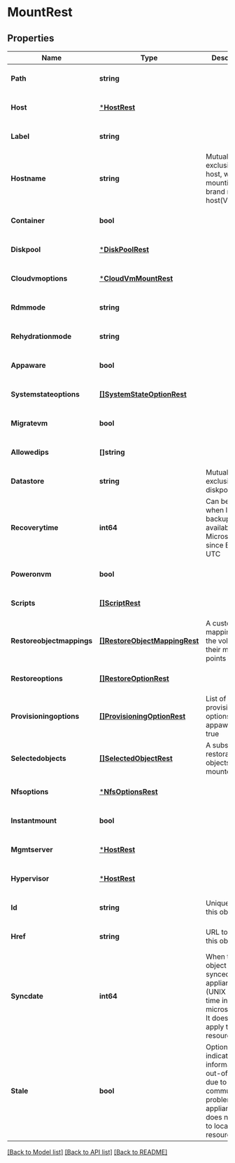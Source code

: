 # MountRest

## Properties
Name | Type | Description | Notes
------------ | ------------- | ------------- | -------------
**Path** | **string** |  | [optional] [default to null]
**Host** | [***HostRest**](HostRest.md) |  | [optional] [default to null]
**Label** | **string** |  | [optional] [default to null]
**Hostname** | **string** | Mutually exclusive with host, when mounting as a brand new host(VM) | [optional] [default to null]
**Container** | **bool** |  | [optional] [default to null]
**Diskpool** | [***DiskPoolRest**](DiskPoolRest.md) |  | [optional] [default to null]
**Cloudvmoptions** | [***CloudVmMountRest**](CloudVmMountRest.md) |  | [optional] [default to null]
**Rdmmode** | **string** |  | [optional] [default to null]
**Rehydrationmode** | **string** |  | [optional] [default to null]
**Appaware** | **bool** |  | [optional] [default to null]
**Systemstateoptions** | [**[]SystemStateOptionRest**](SystemStateOptionRest.md) |  | [optional] [default to null]
**Migratevm** | **bool** |  | [optional] [default to null]
**Allowedips** | **[]string** |  | [optional] [default to null]
**Datastore** | **string** | Mutually exclusive with diskpool | [optional] [default to null]
**Recoverytime** | **int64** | Can be used when log backup is available. Microseconds since Epoch in UTC | [optional] [default to null]
**Poweronvm** | **bool** |  | [optional] [default to null]
**Scripts** | [**[]ScriptRest**](ScriptRest.md) |  | [optional] [default to null]
**Restoreobjectmappings** | [**[]RestoreObjectMappingRest**](RestoreObjectMappingRest.md) | A customized mapping from the volumes to their mount points | [optional] [default to null]
**Restoreoptions** | [**[]RestoreOptionRest**](RestoreOptionRest.md) |  | [optional] [default to null]
**Provisioningoptions** | [**[]ProvisioningOptionRest**](ProvisioningOptionRest.md) | List of provisioning options when appaware is true | [optional] [default to null]
**Selectedobjects** | [**[]SelectedObjectRest**](SelectedObjectRest.md) | A subset of restorable objects to be mounted | [optional] [default to null]
**Nfsoptions** | [***NfsOptionsRest**](NfsOptionsRest.md) |  | [optional] [default to null]
**Instantmount** | **bool** |  | [optional] [default to null]
**Mgmtserver** | [***HostRest**](HostRest.md) |  | [optional] [default to null]
**Hypervisor** | [***HostRest**](HostRest.md) |  | [optional] [default to null]
**Id** | **string** | Unique ID for this object | [optional] [default to null]
**Href** | **string** | URL to access this object | [optional] [default to null]
**Syncdate** | **int64** | When this object was last synced from appliances (UNIX Epoch time in microseconds). It does not apply to local resources. | [optional] [default to null]
**Stale** | **bool** | Optional flag to indicate if the information is out-of-date due to communication problems with appliances. It does not apply to local resources. | [optional] [default to null]

[[Back to Model list]](../README.md#documentation-for-models) [[Back to API list]](../README.md#documentation-for-api-endpoints) [[Back to README]](../README.md)

